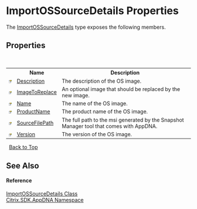 # ImportOSSourceDetails Properties
 

The <a href="T_Citrix_SDK_AppDNA_ImportOSSourceDetails">ImportOSSourceDetails</a> type exposes the following members.


## Properties
&nbsp;<table><tr><th></th><th>Name</th><th>Description</th></tr><tr><td>![Public property](media/pubproperty.gif "Public property")</td><td><a href="P_Citrix_SDK_AppDNA_ImportOSSourceDetails_Description">Description</a></td><td>
The description of the OS image.</td></tr><tr><td>![Public property](media/pubproperty.gif "Public property")</td><td><a href="P_Citrix_SDK_AppDNA_ImportOSSourceDetails_ImageToReplace">ImageToReplace</a></td><td>
An optional image that should be replaced by the new image.</td></tr><tr><td>![Public property](media/pubproperty.gif "Public property")</td><td><a href="P_Citrix_SDK_AppDNA_ImportOSSourceDetails_Name">Name</a></td><td>
The name of the OS image.</td></tr><tr><td>![Public property](media/pubproperty.gif "Public property")</td><td><a href="P_Citrix_SDK_AppDNA_ImportOSSourceDetails_ProductName">ProductName</a></td><td>
The product name of the OS image.</td></tr><tr><td>![Public property](media/pubproperty.gif "Public property")</td><td><a href="P_Citrix_SDK_AppDNA_ImportOSSourceDetails_SourceFilePath">SourceFilePath</a></td><td>
The full path to the msi generated by the Snapshot Manager tool that comes with AppDNA.</td></tr><tr><td>![Public property](media/pubproperty.gif "Public property")</td><td><a href="P_Citrix_SDK_AppDNA_ImportOSSourceDetails_Version">Version</a></td><td>
The version of the OS image.</td></tr></table>&nbsp;
<a href="#importossourcedetails-properties">Back to Top</a>

## See Also


#### Reference
<a href="T_Citrix_SDK_AppDNA_ImportOSSourceDetails">ImportOSSourceDetails Class</a><br /><a href="N_Citrix_SDK_AppDNA">Citrix.SDK.AppDNA Namespace</a><br />